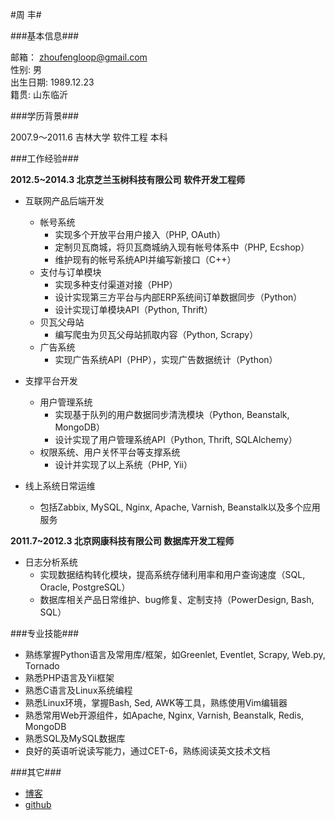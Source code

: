 #周 丰#

###基本信息###

邮箱： zhoufengloop@gmail.com  
性别:  男                                               
出生日期:  1989.12.23   
籍贯: 山东临沂                                        


###学历背景###   

2007.9～2011.6   吉林大学   软件工程  本科


###工作经验###

**2012.5~2014.3       北京芝兰玉树科技有限公司    软件开发工程师**

+   互联网产品后端开发
    +   帐号系统
        +   实现多个开放平台用户接入（PHP, OAuth）
        +   定制贝瓦商城，将贝瓦商城纳入现有帐号体系中（PHP, Ecshop）
        +   维护现有的帐号系统API并编写新接口（C++）
    +   支付与订单模块
        +   实现多种支付渠道对接（PHP）
        +   设计实现第三方平台与内部ERP系统间订单数据同步（Python）
        +   设计实现订单模块API（Python, Thrift）
    +   贝瓦父母站
        +   编写爬虫为贝瓦父母站抓取内容（Python, Scrapy）
    +   广告系统
        +   实现广告系统API（PHP），实现广告数据统计（Python）

+   支撑平台开发
    +   用户管理系统
        +   实现基于队列的用户数据同步清洗模块（Python, Beanstalk, MongoDB）
        +   设计实现了用户管理系统API（Python, Thrift, SQLAlchemy）
    +   权限系统、用户关怀平台等支撑系统
        +   设计并实现了以上系统（PHP, Yii）
+   线上系统日常运维
    +   包括Zabbix, MySQL, Nginx, Apache, Varnish, Beanstalk以及多个应用服务

**2011.7~2012.3  北京网康科技有限公司    数据库开发工程师**
+   日志分析系统
    +   实现数据结构转化模块，提高系统存储利用率和用户查询速度（SQL, Oracle, PostgreSQL）
    +   数据库相关产品日常维护、bug修复、定制支持（PowerDesign, Bash, SQL）


###专业技能###

+   熟练掌握Python语言及常用库/框架，如Greenlet, Eventlet, Scrapy, Web.py, Tornado
+   熟悉PHP语言及Yii框架
+   熟悉C语言及Linux系统编程
+   熟悉Linux环境，掌握Bash, Sed, AWK等工具，熟练使用Vim编辑器
+   熟悉常用Web开源组件，如Apache, Nginx, Varnish, Beanstalk, Redis, MongoDB
+   熟悉SQL及MySQL数据库
+   良好的英语听说读写能力，通过CET-6，熟练阅读英文技术文档


###其它###

+   [博客](http://zhoufeng1989.github.io)     
+   [github](https://github.com/zhoufeng1989)
